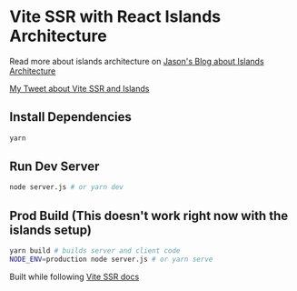 # Vite SSR with React Islands Architecture

Read more about islands architecture on [Jason's Blog about Islands Architecture](https://jasonformat.com/islands-architecture/)

[My Tweet about Vite SSR and Islands](https://twitter.com/saurabhdawaree/status/1528804944609804289?s=20&t=ehTAQiQnvE93tBntDHIhBg)

## Install Dependencies

```sh
yarn
```

## Run Dev Server

```sh
node server.js # or yarn dev
```

## Prod Build (This doesn't work right now with the islands setup)

```sh
yarn build # builds server and client code
NODE_ENV=production node server.js # or yarn serve
```


Built while following [Vite SSR docs](https://vitejs.dev/guide/ssr.html)
